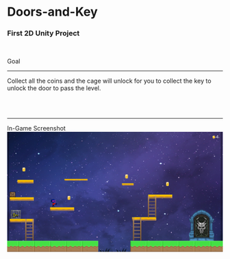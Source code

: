 # Doors-and-Key
<h3>First 2D Unity Project</h5>
<br>

Goal
<hr>
Collect all the coins and the cage will unlock for you to collect the key to unlock the door to pass the level.
<br>

<br><br>
<hr>
In-Game Screenshot
<img src="Screenshot/ingame.png" >
